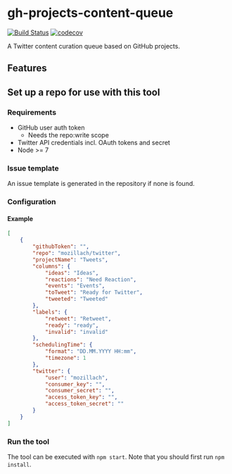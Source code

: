 # gh-projects-content-queue
[![Build Status](https://travis-ci.org/mozillach/gh-projects-content-queue.svg?branch=master)](https://travis-ci.org/mozillach/gh-projects-content-queue) [![codecov](https://codecov.io/gh/mozillach/gh-projects-content-queue/branch/master/graph/badge.svg)](https://codecov.io/gh/mozillach/gh-projects-content-queue)

A Twitter content curation queue based on GitHub projects.

## Features


## Set up a repo for use with this tool

### Requirements
 - GitHub user auth token
    - Needs the repo:write scope
 - Twitter API credentials incl. OAuth tokens and secret
 - Node >= 7

### Issue template
An issue template is generated in the repository if none is found.

### Configuration

#### Example
```json
[
    {
        "githubToken": "",
        "repo": "mozillach/twitter",
        "projectName": "Tweets",
        "columns": {
            "ideas": "Ideas",
            "reactions": "Need Reaction",
            "events": "Events",
            "toTweet": "Ready for Twitter",
            "tweeted": "Tweeted"
        },
        "labels": {
            "retweet": "Retweet",
            "ready": "ready",
            "invalid": "invalid"
        },
        "schedulingTime": {
            "format": "DD.MM.YYYY HH:mm",
            "timezone": 1
        },
        "twitter": {
            "user": "mozillach",
            "consumer_key": "",
            "consumer_secret": "",
            "access_token_key": "",
            "access_token_secret": ""
        }
    }
]
```

### Run the tool
The tool can be executed with `npm start`. Note that you should first run `npm install`.
